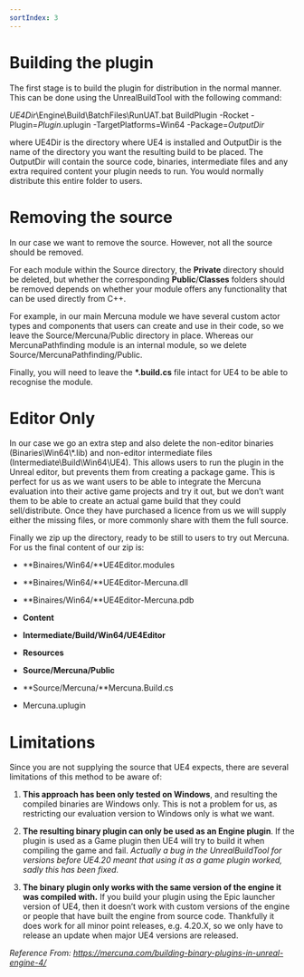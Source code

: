 ```yaml
---
sortIndex: 3
---
```


# Building the plugin

The first stage is to build the plugin for distribution in the normal manner. This can be done using the UnrealBuildTool with the following command:

_UE4Dir_\\Engine\\Build\\BatchFiles\\RunUAT.bat BuildPlugin -Rocket -Plugin=_Plugin_.uplugin -TargetPlatforms=Win64 -Package=_OutputDir_

where UE4Dir is the directory where UE4 is installed and OutputDir is the name of the directory you want the resulting build to be placed. The OutputDir will contain the source code, binaries, intermediate files and any extra required content your plugin needs to run. You would normally distribute this entire folder to users.

# Removing the source

In our case we want to remove the source. However, not all the source should be removed.

For each module within the Source directory, the **Private** directory should be deleted, but whether the corresponding **Public**/**Classes** folders should be removed depends on whether your module offers any functionality that can be used directly from C++.

For example, in our main Mercuna module we have several custom actor types and components that users can create and use in their code, so we leave the Source/Mercuna/Public directory in place. Whereas our MercunaPathfinding module is an internal module, so we delete Source/MercunaPathfinding/Public.

Finally, you will need to leave the **\*.build.cs** file intact for UE4 to be able to recognise the module.

# Editor Only

In our case we go an extra step and also delete the non-editor binaries (Binaries\\Win64\\\*.lib) and non-editor intermediate files (Intermediate\\Build\\Win64\\UE4). This allows users to run the plugin in the Unreal editor, but prevents them from creating a package game. This is perfect for us as we want users to be able to integrate the Mercuna evaluation into their active game projects and try it out, but we don’t want them to be able to create an actual game build that they could sell/distribute. Once they have purchased a licence from us we will supply either the missing files, or more commonly share with them the full source.

Finally we zip up the directory, ready to be still to users to try out Mercuna. For us the final content of our zip is:

- **Binaires/Win64/**UE4Editor.modules

- **Binaires/Win64/**UE4Editor-Mercuna.dll

- **Binaires/Win64/**UE4Editor-Mercuna.pdb

- **Content**

- **Intermediate/Build/Win64/UE4Editor**

- **Resources**

- **Source/Mercuna/Public**

- **Source/Mercuna/**Mercuna.Build.cs

- Mercuna.uplugin

# Limitations

Since you are not supplying the source that UE4 expects, there are several limitations of this method to be aware of:

1.  **This approach has been only tested on Windows**, and resulting the compiled binaries are Windows only. This is not a problem for us, as restricting our evaluation version to Windows only is what we want.

2.  **The resulting binary plugin can only be used as an Engine plugin**. If the plugin is used as a Game plugin then UE4 will try to build it when compiling the game and fail. _Actually a bug in the UnrealBuildTool for versions before UE4.20 meant that using it as a game plugin worked, sadly this has been fixed._

3.  **The binary plugin only works with the same version of the engine it was compiled with.** If you build your plugin using the Epic launcher version of UE4, then it doesn’t work with custom versions of the engine or people that have built the engine from source code. Thankfully it does work for all minor point releases, e.g. 4.20.X, so we only have to release an update when major UE4 versions are released.

_Reference From: https://mercuna.com/building-binary-plugins-in-unreal-engine-4/_
